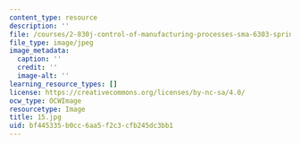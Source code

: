 ```yaml
---
content_type: resource
description: ''
file: /courses/2-830j-control-of-manufacturing-processes-sma-6303-spring-2008/bf445335b0cc6aa5f2c3cfb245dc3bb1_15.jpg
file_type: image/jpeg
image_metadata:
  caption: ''
  credit: ''
  image-alt: ''
learning_resource_types: []
license: https://creativecommons.org/licenses/by-nc-sa/4.0/
ocw_type: OCWImage
resourcetype: Image
title: 15.jpg
uid: bf445335-b0cc-6aa5-f2c3-cfb245dc3bb1
---
```

